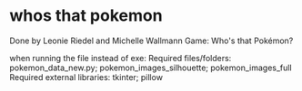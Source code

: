 # whos that pokemon


Done by Leonie Riedel and Michelle Wallmann
Game: Who's that Pokémon?

when running the file instead of exe:
Required files/folders: pokemon_data_new.py; pokemon_images_silhouette; pokemon_images_full 
Required external libraries: tkinter; pillow

